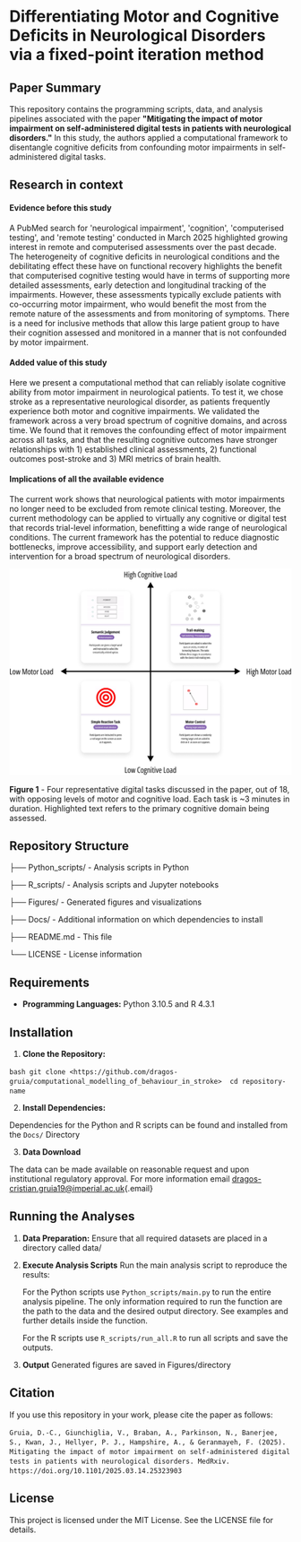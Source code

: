 # Differentiating Motor and Cognitive Deficits in Neurological Disorders via a fixed-point iteration method

## Paper Summary

This repository contains the programming scripts, data, and analysis pipelines associated with the paper **"Mitigating the impact of motor impairment on self-administered digital tests in patients with neurological disorders."** In this study, the authors applied a computational framework to disentangle cognitive deficits from confounding motor impairments in self-administered digital tasks.

## Research in context

#### **Evidence before this study**

A PubMed search for 'neurological impairment', 'cognition', 'computerised testing', and 'remote testing' conducted in March 2025 highlighted growing interest in remote and computerised assessments over the past decade. The heterogeneity of cognitive deficits in neurological conditions and the debilitating effect these have on functional recovery highlights the benefit that computerised cognitive testing would have in terms of supporting more detailed assessments, early detection and longitudinal tracking of the impairments. However, these assessments typically exclude patients with co-occurring motor impairment, who would benefit the most from the remote nature of the assessments and from monitoring of symptoms. There is a need for inclusive methods that allow this large patient group to have their cognition assessed and monitored in a manner that is not confounded by motor impairment.

#### **Added value of this study**

Here we present a computational method that can reliably isolate cognitive ability from motor impairment in neurological patients. To test it, we chose stroke as a representative neurological disorder, as patients frequently experience both motor and cognitive impairments. We validated the framework across a very broad spectrum of cognitive domains, and across time. We found that it removes the confounding effect of motor impairment across all tasks, and that the resulting cognitive outcomes have stronger relationships with 1) established clinical assessments, 2) functional outcomes post-stroke and 3) MRI metrics of brain health.

#### **Implications of all the available evidence**

The current work shows that neurological patients with motor impairments no longer need to be excluded from remote clinical testing. Moreover, the current methodology can be applied to virtually any cognitive or digital test that records trial-level information, benefitting a wide range of neurological conditions. The current framework has the potential to reduce diagnostic bottlenecks, improve accessibility, and support early detection and intervention for a broad spectrum of neurological disorders.

<p align="center">

<img src="Figures/key tasks graph.png"/>

**Figure 1** - Four representative digital tasks discussed in the paper, out of 18, with opposing levels of motor and cognitive load. Each task is \~3 minutes in duration. Highlighted text refers to the primary cognitive domain being assessed.

</p>

## Repository Structure

├── Python_scripts/ - Analysis scripts in Python

├── R_scripts/ - Analysis scripts and Jupyter notebooks

├── Figures/ - Generated figures and visualizations

├── Docs/ - Additional information on which dependencies to install

├── README.md - This file

└── LICENSE - License information

## Requirements

-   **Programming Languages:** Python 3.10.5 and R 4.3.1

## Installation

1.  **Clone the Repository:**

`bash git clone <https://github.com/dragos-gruia/computational_modelling_of_behaviour_in_stroke>  cd repository-name`

2.  **Install Dependencies:**

Dependencies for the Python and R scripts can be found and installed from the `Docs/` Directory

3.  **Data Download**

The data can be made available on reasonable request and upon institutional regulatory approval. For more information email [dragos-cristian.gruia19\@imperial.ac.uk](mailto:dragos-cristian.gruia19@imperial.ac.uk){.email}

## Running the Analyses

1.  **Data Preparation:** Ensure that all required datasets are placed in a directory called data/

2.  **Execute Analysis Scripts** Run the main analysis script to reproduce the results:

    For the Python scripts use `Python_scripts/main.py` to run the entire analysis pipeline. The only information required to run the function are the path to the data and the desired output directory. See examples and further details inside the function.

    For the R scripts use `R_scripts/run_all.R` to run all scripts and save the outputs.

3.  **Output** Generated figures are saved in Figures/directory

## Citation

If you use this repository in your work, please cite the paper as follows:

`Gruia, D.-C., Giunchiglia, V., Braban, A., Parkinson, N., Banerjee, S., Kwan, J., Hellyer, P. J., Hampshire, A., & Geranmayeh, F. (2025). Mitigating the impact of motor impairment on self-administered digital tests in patients with neurological disorders. MedRxiv. https://doi.org/10.1101/2025.03.14.25323903`

## License

This project is licensed under the MIT License. See the LICENSE file for details.

